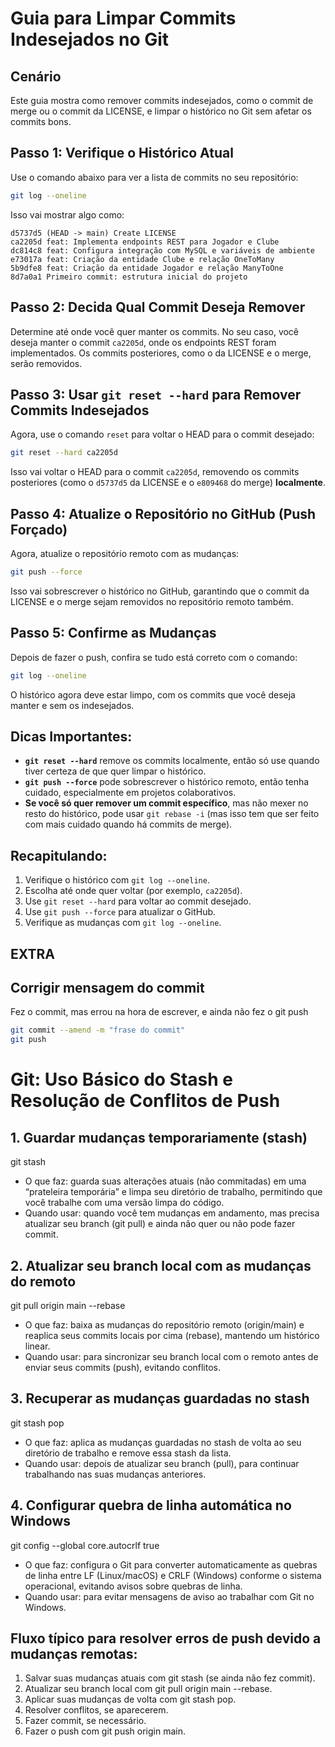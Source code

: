 
# Guia para Limpar Commits Indesejados no Git

## Cenário
Este guia mostra como remover commits indesejados, como o commit de merge ou o commit da LICENSE, e limpar o histórico no Git sem afetar os commits bons.

## Passo 1: Verifique o Histórico Atual
Use o comando abaixo para ver a lista de commits no seu repositório:

```bash
git log --oneline
```

Isso vai mostrar algo como:

```
d5737d5 (HEAD -> main) Create LICENSE
ca2205d feat: Implementa endpoints REST para Jogador e Clube
dc814c8 feat: Configura integração com MySQL e variáveis de ambiente
e73017a feat: Criação da entidade Clube e relação OneToMany
5b9dfe8 feat: Criação da entidade Jogador e relação ManyToOne
8d7a0a1 Primeiro commit: estrutura inicial do projeto
```

## Passo 2: Decida Qual Commit Deseja Remover
Determine até onde você quer manter os commits. No seu caso, você deseja manter o commit `ca2205d`, onde os endpoints REST foram implementados. Os commits posteriores, como o da LICENSE e o merge, serão removidos.

## Passo 3: Usar `git reset --hard` para Remover Commits Indesejados
Agora, use o comando `reset` para voltar o HEAD para o commit desejado:

```bash
git reset --hard ca2205d
```

Isso vai voltar o HEAD para o commit `ca2205d`, removendo os commits posteriores (como o `d5737d5` da LICENSE e o `e809468` do merge) **localmente**.

## Passo 4: Atualize o Repositório no GitHub (Push Forçado)
Agora, atualize o repositório remoto com as mudanças:

```bash
git push --force
```

Isso vai sobrescrever o histórico no GitHub, garantindo que o commit da LICENSE e o merge sejam removidos no repositório remoto também.

## Passo 5: Confirme as Mudanças
Depois de fazer o push, confira se tudo está correto com o comando:

```bash
git log --oneline
```

O histórico agora deve estar limpo, com os commits que você deseja manter e sem os indesejados.

## Dicas Importantes:
- **`git reset --hard`** remove os commits localmente, então só use quando tiver certeza de que quer limpar o histórico.
- **`git push --force`** pode sobrescrever o histórico remoto, então tenha cuidado, especialmente em projetos colaborativos.
- **Se você só quer remover um commit específico**, mas não mexer no resto do histórico, pode usar `git rebase -i` (mas isso tem que ser feito com mais cuidado quando há commits de merge).

## Recapitulando:
1. Verifique o histórico com `git log --oneline`.
2. Escolha até onde quer voltar (por exemplo, `ca2205d`).
3. Use `git reset --hard` para voltar ao commit desejado.
4. Use `git push --force` para atualizar o GitHub.
5. Verifique as mudanças com `git log --oneline`.

## EXTRA
## Corrigir mensagem do commit 
Fez o commit, mas errou na hora de escrever, e ainda não fez o git push
```bash
git commit --amend -m "frase do commit"
git push 

```
# Git: Uso Básico do Stash e Resolução de Conflitos de Push

## 1. Guardar mudanças temporariamente (stash)

git stash

- O que faz: guarda suas alterações atuais (não commitadas) em uma “prateleira temporária” e limpa seu diretório de trabalho, permitindo que você trabalhe com uma versão limpa do código.
- Quando usar: quando você tem mudanças em andamento, mas precisa atualizar seu branch (git pull) e ainda não quer ou não pode fazer commit.

## 2. Atualizar seu branch local com as mudanças do remoto

git pull origin main --rebase

- O que faz: baixa as mudanças do repositório remoto (origin/main) e reaplica seus commits locais por cima (rebase), mantendo um histórico linear.
- Quando usar: para sincronizar seu branch local com o remoto antes de enviar seus commits (push), evitando conflitos.

## 3. Recuperar as mudanças guardadas no stash

git stash pop

- O que faz: aplica as mudanças guardadas no stash de volta ao seu diretório de trabalho e remove essa stash da lista.
- Quando usar: depois de atualizar seu branch (pull), para continuar trabalhando nas suas mudanças anteriores.

## 4. Configurar quebra de linha automática no Windows

git config --global core.autocrlf true

- O que faz: configura o Git para converter automaticamente as quebras de linha entre LF (Linux/macOS) e CRLF (Windows) conforme o sistema operacional, evitando avisos sobre quebras de linha.
- Quando usar: para evitar mensagens de aviso ao trabalhar com Git no Windows.

## Fluxo típico para resolver erros de push devido a mudanças remotas:

1. Salvar suas mudanças atuais com git stash (se ainda não fez commit).
2. Atualizar seu branch local com git pull origin main --rebase.
3. Aplicar suas mudanças de volta com git stash pop.
4. Resolver conflitos, se aparecerem.
5. Fazer commit, se necessário.
6. Fazer o push com git push origin main.

